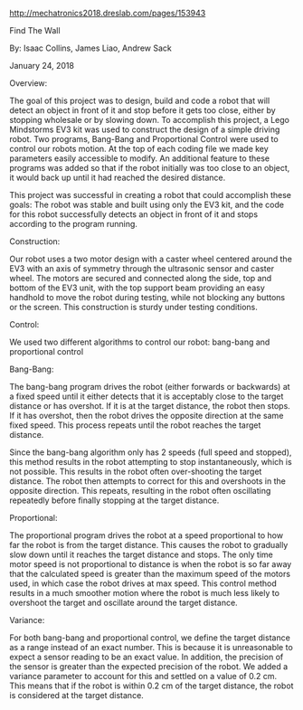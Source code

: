 http://mechatronics2018.dreslab.com/pages/153943

Find The Wall

By: Isaac Collins, James Liao, Andrew Sack

January 24, 2018


Overview:

The goal of this project was to design, build and code a robot that will detect an object in front of it and stop before it gets too close, either by stopping wholesale or by slowing down. To accomplish this project, a Lego Mindstorms EV3 kit was used to construct the design of a simple driving robot. Two programs, Bang-Bang and Proportional Control were used to control our robots motion. At the top of each coding file we made key parameters easily accessible to modify. An additional feature to these programs was added so that if the robot initially was too close to an object, it would back up until it had reached the desired distance.

This project was successful in creating a robot that could accomplish these goals: The robot was stable and built using only the EV3 kit, and the code for this robot successfully detects an object in front of it and stops according to the program running.

Construction:

Our robot uses a two motor design with a caster wheel centered around the EV3 with an axis of symmetry through the ultrasonic sensor and caster wheel. The motors are secured and connected along the side, top and bottom of the EV3 unit, with the top support beam providing an easy handhold to move the robot during testing, while not blocking any buttons or the screen. This construction is sturdy under testing conditions.

Control:

We used two different algorithms to control our robot: bang-bang and proportional control

Bang-Bang:

The bang-bang program drives the robot (either forwards or backwards) at a fixed speed until it either detects that it is acceptably close to the target distance or has overshot. If it is at the target distance, the robot then stops. If it has overshot, then the robot drives the opposite direction at the same fixed speed. This process repeats until the robot reaches the target distance.

Since the bang-bang algorithm only has 2 speeds (full speed and stopped), this method results in the robot attempting to stop instantaneously, which is not possible. This results in the robot often over-shooting the target distance. The robot then attempts to correct for this and overshoots in the opposite direction. This repeats, resulting in the robot often oscillating repeatedly before finally stopping at the target distance.

Proportional:

The proportional program drives the robot at a speed proportional to how far the robot is from the target distance. This causes the robot to gradually slow down until it reaches the target distance and stops. The only time motor speed is not proportional to distance is when the robot is so far away that the calculated speed is greater than the maximum speed of the motors used, in which case the robot drives at max speed. This control method results in a much smoother motion where the robot is much less likely to overshoot the target and oscillate around the target distance.

Variance:

For both bang-bang and proportional control, we define the target distance as a range instead of an exact number. This is because it is unreasonable to expect a sensor reading to be an exact value. In addition, the precision of the sensor is greater than the expected precision of the robot. We added a variance parameter to account for this and settled on a value of 0.2 cm. This means that if the robot is within 0.2 cm of the target distance, the robot is considered at the target distance.
